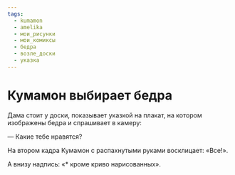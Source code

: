 ```yaml
---
tags:
  - kumamon
  - amelika
  - мои_рисунки
  - мои_комиксы
  - бедра
  - возле_доски
  - указка
---
```

# Кумамон выбирает бедра

Дама стоит у доски, показывает указкой на плакат, на котором изображены бедра и спрашивает в камеру:

— Какие тебе нравятся?

На втором кадра Кумамон с распахнутыми руками восклицает: «Все!».

А внизу надпись: «* кроме криво нарисованных».
